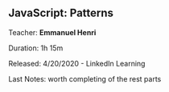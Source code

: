 
## JavaScript: Patterns

Teacher: **Emmanuel Henri**

Duration: 1h 15m

Released: 4/20/2020 - LinkedIn Learning

Last Notes: worth completing of the rest parts
